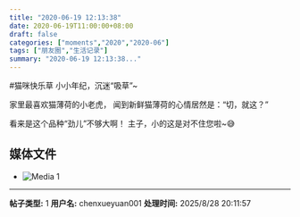 ```yaml
---
title: "2020-06-19 12:13:38"
date: 2020-06-19T11:00:00+08:00
draft: false
categories: ["moments","2020","2020-06"]
tags: ["朋友圈","生活记录"]
summary: "2020-06-19 12:13:38..."
---
```


#猫咪快乐草
小小年纪，沉迷“吸草”~

家里最喜欢猫薄荷的小老虎，
闻到新鲜猫薄荷的心情居然是：“切，就这？”

看来是这个品种“劲儿”不够大啊！
主子，小的这是对不住您啦~😅

## 媒体文件

- ![Media 1](/Moments/photos/2020-06-19/202006191213380.jpg)

---

**帖子类型:** 1
**用户名:** chenxueyuan001
**处理时间:** 2025/8/28 20:11:57